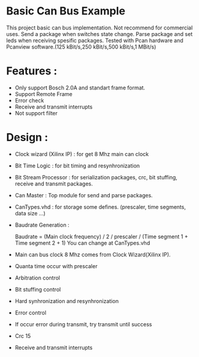 # Basic Can Bus Example

  This project basic can bus implementation. Not recommend for commercial uses.
  Send a package when switches state change. 
  Parse package and set leds when receiving spesific packages.
  Tested with Pcan hardware and Pcanview software.(125 kBit/s,250 kBit/s,500 kBit/s,1 MBit/s)

# Features :
- Only support Bosch 2.0A and standart frame format.
- Support Remote Frame
- Error check
- Receive and transmit interrupts
- Not support filter


# Design : 

- Clock wizard (Xilinx IP) : for get 8 Mhz main can clock
- Bit Time Logic           : for bit timing and resynhronization
- Bit Stream Processor     : for serialization packages, crc, bit stuffing, receive and transmit packages.
- Can Master               : Top module for send and parse packages.
- CanTypes.vhd             : for storage some defines. (prescaler, time segments, data size ...)

- Baudrate Generation : 

    Baudrate =  (Main clock frequency) / 2 / prescaler / (Time segment 1 + Time segment 2 + 1)
    You can change at CanTypes.vhd

- Main can bus clock 8 Mhz comes from Clock Wizard(Xilinx IP).
- Quanta time occur with prescaler
- Arbitration control
- Bit stuffing control
- Hard synhronization and resynhronization
- Error control
- If occur error during transmit, try transmit until success
- Crc 15 
- Receive and transmit interrupts
 
